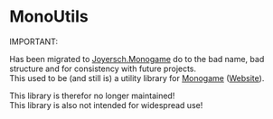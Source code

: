 # MonoUtils

IMPORTANT:

Has been migrated to [Joyersch.Monogame](https://github.com/Joyersch/Joyersch.Monogame) do to the bad name, bad structure and for consistency with future projects.  
This used to be (and still is) a utility library for [Monogame](https://github.com/MonoGame/MonoGame) ([Website](https://www.monogame.net/)).  

This library is therefor no longer maintained!  
This library is also not intended for widespread use!  